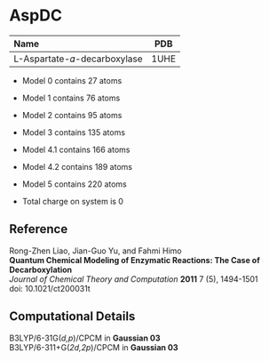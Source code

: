 AspDC
=====

| Name                        | PDB  |
| :-------------------------- | ---- |
| L-Aspartate-𝛼-decarboxylase | 1UHE |


- Model 0 contains 27 atoms
- Model 1 contains 76 atoms
- Model 2 contains 95 atoms
- Model 3 contains 135 atoms
- Model 4.1 contains 166 atoms
- Model 4.2 contains 189 atoms
- Model 5 contains 220 atoms

- Total charge on system is 0

Reference
----------
Rong-Zhen Liao, Jian-Guo Yu, and Fahmi Himo  
**Quantum Chemical Modeling of Enzymatic Reactions: The Case of Decarboxylation**  
*Journal of Chemical Theory and Computation* **2011** 7 (5), 1494-1501  
doi: 10.1021/ct200031t

Computational Details
----------------------

B3LYP/6-31G(*d,p*)/CPCM in **Gaussian 03**  
B3LYP/6-311+G(*2d,2p*)/CPCM in **Gaussian 03**  

